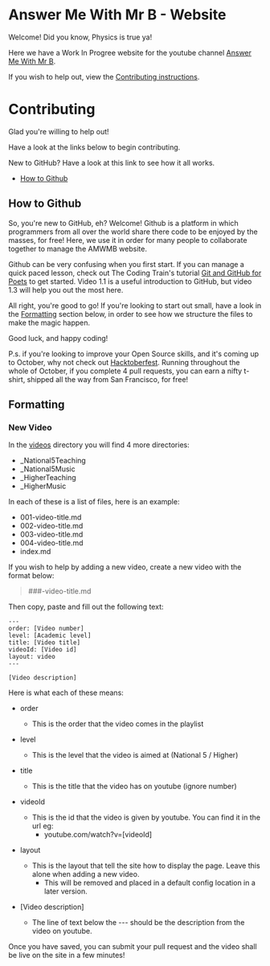 # Answer Me With Mr B - Website
Welcome! Did you know, Physics is true ya!

Here we have a Work In Progree website for the youtube channel [Answer Me With Mr B](https://www.youtube.com/channel/UCv7XjzuzmAKm458IqFehCPQ).

If you wish to help out, view the [Contributing instructions](#contributing).
# Contributing
Glad you're willing to help out!

Have a look at the links below to begin contributing.

New to GitHub? Have a look at this link to see how it all works.
- [How to Github](#how-to-github)

## How to Github

So, you're new to GitHub, eh? Welcome! Github is a platform in which programmers from all over the world share there code to be enjoyed by the masses, for free! Here, we use it in order for many people to collaborate together to manage the AMWMB website.

Github can be very confusing when you first start. If you can manage a quick paced lesson, check out The Coding Train's tutorial [Git and GitHub for Poets](https://www.youtube.com/playlist?list=PLRqwX-V7Uu6ZF9C0YMKuns9sLDzK6zoiV) to get started. Video 1.1 is a useful introduction to GitHub, but video 1.3 will help you out the most here.

All right, you're good to go! If you're looking to start out small, have a look in the [Formatting](#formatting) section below, in order to see how we structure the files to make the magic happen.

Good luck, and happy coding!

P.s. if you're looking to improve your Open Source skills, and it's coming up to October, why not check out [Hacktoberfest](https://hacktoberfest.digitalocean.com/). Running throughout the whole of October, if you complete 4 pull requests, you can earn a nifty t-shirt, shipped all the way from San Francisco, for free!

## Formatting

### New Video
In the [videos](videos/) directory you will find 4 more directories:

- _National5Teaching
- _National5Music
- _HigherTeaching
- _HigherMusic

In each of these is a list of files, here is an example:

- 001-video-title.md
- 002-video-title.md
- 003-video-title.md
- 004-video-title.md
- index.md

If you wish to help by adding a new video, create a new video with the format below:

> ###-video-title.md

Then copy, paste and fill out the following text:

```
---
order: [Video number]
level: [Academic level]
title: [Video title]
videoId: [Video id]
layout: video
---

[Video description]
```

Here is what each of these means:

- order
  - This is the order that the video comes in the playlist
- level
  - This is the level that the video is aimed at (National 5 / Higher)
- title
  - This is the title that the video has on youtube (ignore number)
- videoId
  - This is the id that the video is given by youtube. You can find it in the url eg:
    - youtube.com/watch?v=[videoId]
- layout
  - This is the layout that tell the site how to display the page. Leave this alone when adding a new video.
    - This will be removed and placed in a default config location in a later version.
    
- [Video description]
  - The line of text below the --- should be the description from the video on youtube.
  
  
Once you have saved, you can submit your pull request and the video shall be live on the site in a few minutes!
